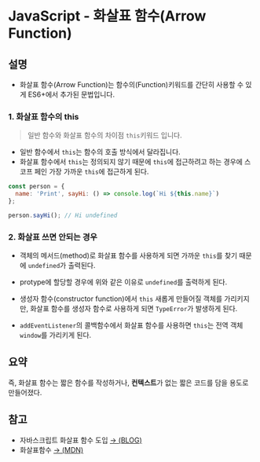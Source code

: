 # JavaScript - 화살표 함수(Arrow Function)

## 설명

- 화살표 함수(Arrow Function)는 함수의(Function)키워드를 간단히 사용할 수 있게 ES6+에서 추가된 문법입니다.

### 1. 화살표 함수의 this

> 일반 함수와 화살표 함수의 차이점 `this`키워드 입니다.

- 일반 함수에서 `this`는 함수의 호출 방식에서 달라집니다.
- 화살표 함수에서 `this`는 정의되지 않기 때문에 `this`에 접근하려고 하는 경우에 스코프  페인 가장 가까운 `this`에 접근하게 된다.

```javascript
const person = {
  name: 'Print', sayHi: () => console.log(`Hi ${this.name}`)              
}; 

person.sayHi(); // Hi undefined
```

### 2. 화살표 쓰면 안되는 경우

- 객체의 메서드(method)로 화살표 함수를 사용하게 되면 가까운 `this`를 찾기 때문에 `undefined`가 출력된다.

- protype에 할당할 경우에 위와 같은 이유로 `undefined`를 출력하게 된다.

- 생성자 함수(constructor function)에서 `this` 새롭게 만들어질 객체를 가리키지만, 화살표 함수를 생성자 함수로 사용하게 되면 `TypeError`가 발생하게 된다.

- `addEventListener`의 콜백함수에서 화살표 함수를 사용하면 `this`는 전역 객체 `window`를 가리키게 된다.

## 요약

즉, 화살표 함수는 짧은 함수를 작성하거나, **컨텍스트**가 없는 짧은 코드를 담을 용도로 만들어졌다.

## 참고

- 자바스크립트 화살표 함수 도입 [→ (BLOG)](https://ui.toast.com/weekly-pick/ko_20160912)
- 화살표함수 [→ (MDN)](https://developer.mozilla.org/ko/docs/Web/JavaScript/Reference/Functions/Arrow_functions)

